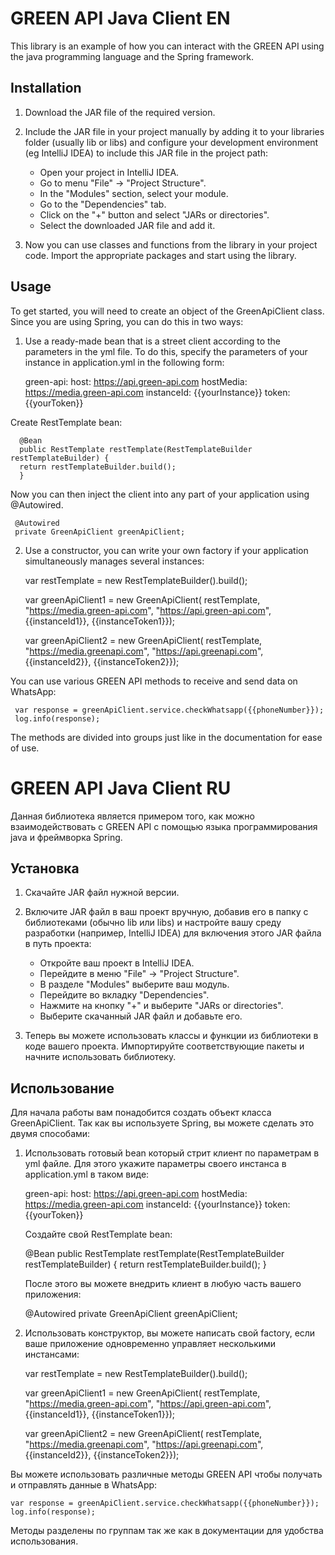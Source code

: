 # GREEN API Java Client EN

This library is an example of how you can interact with the GREEN API
using the java programming language and the Spring framework.

## Installation

1. Download the JAR file of the required version.
2. Include the JAR file in your project manually by adding it to your libraries folder (usually lib or libs)
   and configure your development environment (eg IntelliJ IDEA) to include this JAR file in the project path:

    - Open your project in IntelliJ IDEA.
    - Go to menu "File" -> "Project Structure".
    - In the "Modules" section, select your module.
    - Go to the "Dependencies" tab.
    - Click on the "+" button and select "JARs or directories".
    - Select the downloaded JAR file and add it.

3. Now you can use classes and functions from the library in your project code. Import the appropriate packages and start using the library.

## Usage

To get started, you will need to create an object of the GreenApiClient class.
Since you are using Spring, you can do this in two ways:
1. Use a ready-made bean that is a street client according to the parameters in the yml file.
   To do this, specify the parameters of your instance in application.yml in the following form:


     green-api:
         host: https://api.green-api.com
         hostMedia: https://media.green-api.com
         instanceId: {{yourInstance}}
         token: {{yourToken}}

Create RestTemplate bean:


      @Bean
      public RestTemplate restTemplate(RestTemplateBuilder restTemplateBuilder) {
      return restTemplateBuilder.build();
      }

Now you can then inject the client into any part of your application using @Autowired.

     @Autowired
     private GreenApiClient greenApiClient;

2. Use a constructor, you can write your own factory if your application simultaneously manages several instances:


     var restTemplate = new RestTemplateBuilder().build();

     var greenApiClient1 = new GreenApiClient(
         restTemplate,
         "https://media.green-api.com",
         "https://api.green-api.com",
         {{instanceId1}},
         {{instanceToken1}});

     var greenApiClient2 = new GreenApiClient(
         restTemplate,
         "https://media.greenapi.com",
         "https://api.greenapi.com",
         {{instanceId2}},
         {{instanceToken2}});


You can use various GREEN API methods to receive and send data
on WhatsApp:


     var response = greenApiClient.service.checkWhatsapp({{phoneNumber}});
     log.info(response);

The methods are divided into groups just like in the documentation for ease of use.

# GREEN API Java Client RU

Данная библиотека является примером того, как можно взаимодействовать с GREEN API
с помощью языка программирования java и фреймворка Spring.

## Установка

1. Скачайте JAR файл нужной версии.
2. Включите JAR файл в ваш проект вручную, добавив его в папку с библиотеками (обычно lib или libs) 
   и настройте вашу среду разработки (например, IntelliJ IDEA) для включения этого JAR файла в путь проекта:

   - Откройте ваш проект в IntelliJ IDEA. 
   - Перейдите в меню "File" -> "Project Structure".
   - В разделе "Modules" выберите ваш модуль.
   - Перейдите во вкладку "Dependencies".
   - Нажмите на кнопку "+" и выберите "JARs or directories".
   - Выберите скачанный JAR файл и добавьте его.

3. Теперь вы можете использовать классы и функции из библиотеки в коде вашего проекта. Импортируйте соответствующие пакеты и начните использовать библиотеку.

## Использование

Для начала работы вам понадобится создать объект класса GreenApiClient.
Так как вы используете Spring, вы можете сделать это двумя способами:
1. Использовать готовый bean который стрит клиент по параметрам в yml файле.
    Для этого укажите параметры своего инстанса в application.yml в таком виде:


    green-api:
        host: https://api.green-api.com
        hostMedia: https://media.green-api.com
        instanceId: {{yourInstance}}
        token: {{yourToken}}

   Создайте свой RestTemplate bean:


      @Bean
      public RestTemplate restTemplate(RestTemplateBuilder restTemplateBuilder) {
      return restTemplateBuilder.build();
      }

   После этого вы можете внедрить клиент в любую часть вашего приложения:

    @Autowired
    private GreenApiClient greenApiClient;

2. Использовать конструктор, вы можете написать свой factory, если ваше приложение одновременно управляет несколькими инстансами:


    var restTemplate = new RestTemplateBuilder().build();

    var greenApiClient1 = new GreenApiClient(
        restTemplate,
        "https://media.green-api.com",
        "https://api.green-api.com",
        {{instanceId1}},
        {{instanceToken1}});

    var greenApiClient2 = new GreenApiClient(
        restTemplate,
        "https://media.greenapi.com",
        "https://api.greenapi.com",
        {{instanceId2}},
        {{instanceToken2}});


Вы можете использовать различные методы GREEN API чтобы получать и отправлять данные
в WhatsApp:


    var response = greenApiClient.service.checkWhatsapp({{phoneNumber}});
    log.info(response);

Методы разделены по группам так же как в документации для удобства использования.